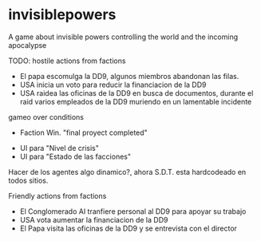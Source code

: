 # invisiblepowers
A game about invisible powers controlling the world and the incoming apocalypse

TODO:
hostile actions from factions 
 - El papa escomulga la DD9, algunos miembros abandonan las filas.
 - USA inicia un voto para reducir la financiacion de la DD9
 - USA raidea las oficinas de la DD9 en busca de documentos, durante el raid varios empleados de la DD9 muriendo en un lamentable incidente

gameo over conditions 
 - Faction Win. "final proyect completed"

* UI para "Nivel de crisis"
* UI para "Estado de las facciones"

Hacer de los agentes algo dinamico?, ahora S.D.T. esta hardcodeado en todos sitios.

Friendly actions from factions
 - El Conglomerado AI tranfiere personal al DD9 para apoyar su trabajo
 - USA vota aumentar la financiacion de la DD9
 - El Papa visita las oficinas de la DD9 y se entrevista con el director
